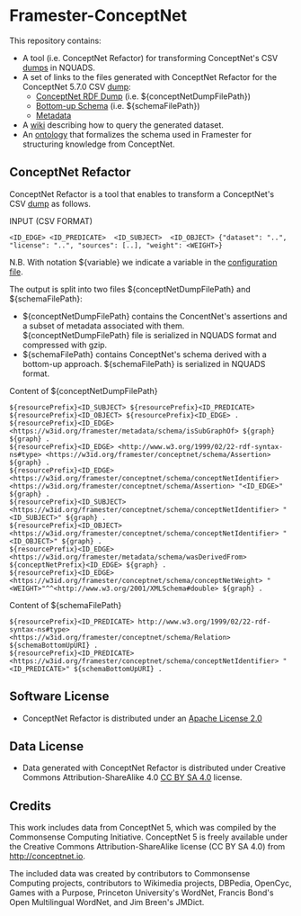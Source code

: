 # Framester-ConceptNet

This repository contains:
* A tool (i.e. ConceptNet Refactor) for transforming ConceptNet's CSV [dumps](https://github.com/commonsense/conceptnet5/wiki/Downloads#assertions) in NQUADS.
* A set of links to the files generated with ConceptNet Refactor for the ConceptNet 5.7.0 CSV [dump](https://s3.amazonaws.com/conceptnet/downloads/2019/edges/conceptnet-assertions-5.7.0.csv.gz):
  * [ConceptNet RDF Dump](http://etna.istc.cnr.it/framester3/conceptnet/5.7.0/conceptnet-assertion-5.7.0.nq.gz) (i.e. ${conceptNetDumpFilePath})
  * [Bottom-up Schema](http://etna.istc.cnr.it/framester3/conceptnet/5.7.0/conceptnet-assertion-5.7.0-schema.nq) (i.e. ${schemaFilePath})
  * [Metadata](http://etna.istc.cnr.it/framester3/conceptnet/5.7.0/metadata.nq)
* A [wiki](https://github.com/luigi-asprino/framester-conceptnet/wiki) describing how to query the generated dataset.
* An [ontology](http://150.146.207.114/lode/extract?url=https%3A%2F%2Fraw.githubusercontent.com%2Fluigi-asprino%2Fframester-conceptnet%2Fmaster%2Fontology%2Flatest%2Fontology.owl&lang=en) that formalizes the schema used in Framester for structuring knowledge from ConceptNet.


## ConceptNet Refactor

ConceptNet Refactor is a tool that enables to transform a ConceptNet's CSV [dump](https://github.com/commonsense/conceptnet5/wiki/Downloads#assertions) as follows.


INPUT (CSV FORMAT)

```
<ID_EDGE> <ID_PREDICATE>  <ID_SUBJECT>  <ID_OBJECT> {"dataset": "..", "license": "..", "sources": [..], "weight": <WEIGHT>}
```

N.B. With notation ${variable} we indicate a variable in the [configuration file](https://github.com/luigi-asprino/framester-conceptnet/blob/master/src/main/resources/properties.properties).

The output is split into two files ${conceptNetDumpFilePath} and ${schemaFilePath}:
* ${conceptNetDumpFilePath} contains the ConcentNet's assertions and a subset of metadata associated with them. ${conceptNetDumpFilePath}  file is serialized in NQUADS format and compressed with gzip.
* ${schemaFilePath} contains ConceptNet's schema derived with a bottom-up approach. ${schemaFilePath} is serialized in NQUADS format. 

Content of ${conceptNetDumpFilePath} 
```
${resourcePrefix}<ID_SUBJECT> ${resourcePrefix}<ID_PREDICATE> ${resourcePrefix}<ID_OBJECT> ${resourcePrefix}<ID_EDGE> .
${resourcePrefix}<ID_EDGE> <https://w3id.org/framester/metadata/schema/isSubGraphOf> ${graph} ${graph} .
${resourcePrefix}<ID_EDGE> <http://www.w3.org/1999/02/22-rdf-syntax-ns#type> <https://w3id.org/framester/conceptnet/schema/Assertion> ${graph} .
${resourcePrefix}<ID_EDGE> <https://w3id.org/framester/conceptnet/schema/conceptNetIdentifier> <https://w3id.org/framester/conceptnet/schema/Assertion> "<ID_EDGE>" ${graph} .
${resourcePrefix}<ID_SUBJECT> <https://w3id.org/framester/conceptnet/schema/conceptNetIdentifier> "<ID_SUBJECT>" ${graph} .
${resourcePrefix}<ID_OBJECT> <https://w3id.org/framester/conceptnet/schema/conceptNetIdentifier> "<ID_OBJECT>" ${graph} .
${resourcePrefix}<ID_EDGE> <https://w3id.org/framester/metadata/schema/wasDerivedFrom> ${conceptNetPrefix}<ID_EDGE> ${graph} .
${resourcePrefix}<ID_EDGE> <https://w3id.org/framester/conceptnet/schema/conceptNetWeight> "<WEIGHT>"^^<http://www.w3.org/2001/XMLSchema#double> ${graph} .
```

Content of ${schemaFilePath}
```
${resourcePrefix}<ID_PREDICATE> http://www.w3.org/1999/02/22-rdf-syntax-ns#type> <https://w3id.org/framester/conceptnet/schema/Relation> ${schemaBottomUpURI} .
${resourcePrefix}<ID_PREDICATE> <https://w3id.org/framester/conceptnet/schema/conceptNetIdentifier> "<ID_PREDICATE>" ${schemaBottomUpURI} .
```

## Software License

* ConceptNet Refactor is distributed under an [Apache License 2.0](https://raw.githubusercontent.com/luigi-asprino/framester-conceptnet/master/Software-LICENSE)

## Data License

* Data generated with ConceptNet Refactor is distributed under Creative Commons Attribution-ShareAlike 4.0 [CC BY SA 4.0](https://creativecommons.org/licenses/by-sa/4.0/) license.

## Credits

This work includes data from ConceptNet 5, which was compiled by the
Commonsense Computing Initiative. ConceptNet 5 is freely available under
the Creative Commons Attribution-ShareAlike license (CC BY SA 4.0) from
http://conceptnet.io.

The included data was created by contributors to Commonsense Computing
projects, contributors to Wikimedia projects, DBPedia, OpenCyc, Games
with a Purpose, Princeton University's WordNet, Francis Bond's Open
Multilingual WordNet, and Jim Breen's JMDict.


